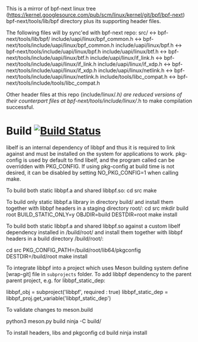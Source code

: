 
This is a mirror of bpf-next linux tree
(https://kernel.googlesource.com/pub/scm/linux/kernel/git/bpf/bpf-next)
bpf-next/tools/lib/bpf directory plus its supporting header files.

The following files will by sync'ed with bpf-next repo:
  src/ <-> bpf-next/tools/lib/bpf/
  include/uapi/linux/bpf_common.h <-> bpf-next/tools/include/uapi/linux/bpf_common.h
  include/uapi/linux/bpf.h <-> bpf-next/tools/include/uapi/linux/bpf.h
  include/uapi/linux/btf.h <-> bpf-next/tools/include/uapi/linux/btf.h
  include/uapi/linux/if_link.h <-> bpf-next/tools/include/uapi/linux/if_link.h
  include/uapi/linux/if_xdp.h <-> bpf-next/tools/include/uapi/linux/if_xdp.h
  include/uapi/linux/netlink.h <-> bpf-next/tools/include/uapi/linux/netlink.h
  include/tools/libc_compat.h <-> bpf-next/tools/include/tools/libc_compat.h

Other header files at this repo (include/linux/*.h) are reduced versions of
their counterpart files at bpf-next/tools/include/linux/*.h to make compilation
successful.

Build [![Build Status](https://travis-ci.org/libbpf/libbpf.svg?branch=master)](https://travis-ci.org/libbpf/libbpf)
=====
libelf is an internal dependency of libbpf and thus it is required to link
against and must be installed on the system for applications to work.
pkg-config is used by default to find libelf, and the program called can be
overridden with PKG_CONFIG.
If using pkg-config at build time is not desired, it can be disabled by setting
NO_PKG_CONFIG=1 when calling make.

To build both static libbpf.a and shared libbpf.so:
  cd src
  make

To build only static libbpf.a library in directory
build/ and install them together with libbpf headers in a staging directory
root/:
  cd src
  mkdir build root
  BUILD_STATIC_ONLY=y OBJDIR=build DESTDIR=root make install

To build both static libbpf.a and shared libbpf.so against a custom libelf
dependency installed in /build/root/ and install them together with libbpf
headers in a build directory /build/root/:

  cd src
  PKG_CONFIG_PATH=/build/root/lib64/pkgconfig DESTDIR=/build/root make install

To integrate libbpf into a project which uses Meson building system define
[wrap-git] file in `subprojects` folder.
To add libbpf dependency to the parent parent project, e.g. for
libbpf_static_dep:

   libbpf_obj = subproject('libbpf', required : true)
   libbpf_static_dep = libbpf_proj.get_variable('libbpf_static_dep')

To validate changes to meson.build

   python3 meson.py build
   ninja -C build/

To install headers, libs and pkgconfig
   cd build
   ninja install

